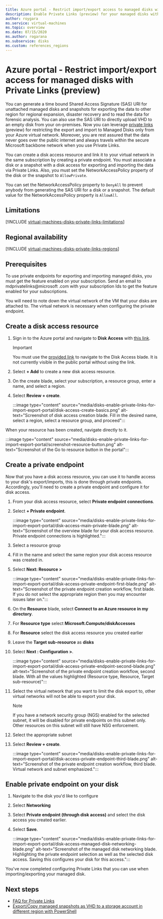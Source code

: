```yaml
---
title: Azure portal - Restrict import/export access to managed disks with Private Links (preview)
description: Enable Private Links (preview) for your managed disks with Azure portal. Allowing you to securely export and import disks within only your virtual network.
author: roygara
ms.service: virtual-machines
ms.topic: overview
ms.date: 07/15/2020
ms.author: rogarana
ms.subservice: disks
ms.custom: references_regions
---
```


# Azure portal - Restrict import/export access for managed disks with Private Links (preview)

You can generate a time bound Shared Access Signature (SAS) URI for unattached managed disks and snapshots for exporting the data to other region for regional expansion, disaster recovery and to read the data for forensic analysis. You can also use the SAS URI to directly upload VHD to an empty disk from your on-premises.  Now you can leverage [private links](../private-link/private-link-overview.md) (preview) for restricting the export and import to Managed Disks only from your Azure virtual network. Moreover, you are rest assured that the data never goes over the public internet and always travels within the secure Microsoft backbone network when you use Private Links. 

You can create a disk access resource and link it to your virtual network in the same subscription by creating a private endpoint. You must associate a disk or a snapshot with a disk access for exporting and importing the data via Private Links. Also, you must set the NetworkAccessPolicy property of the disk or the snapshot to `AllowPrivate`. 

You can set the NetworkAccessPolicy property to `DenyAll` to prevent anybody from generating the SAS URI for a disk or a snapshot. The default value for the NetworkAccessPolicy property is `AllowAll`.

## Limitations

[!INCLUDE [virtual-machines-disks-private-links-limitations](../../includes/virtual-machines-disks-private-links-limitations.md)]

## Regional availability

[!INCLUDE [virtual-machines-disks-private-links-regions](../../includes/virtual-machines-disks-private-links-regions.md)]

## Prerequisites

To use private endpoints for exporting and importing managed disks, you must get the feature enabled on your subscription. Send an email to mdprivatelinks@microsoft .com with your subscription Ids to get the feature enabled for your subscriptions.

You will need to note down the virtual network of the VM that your disks are attached to. The virtual network is necessary when configuring the private endpoint.

## Create a disk access resource

1. Sign in to the Azure portal and navigate to **Disk Access** with [this link](https://aka.ms/disksprivatelinks).

    > [!IMPORTANT]
    > You must use the [provided link](https://aka.ms/disksprivatelinks) to navigate to the Disk Access blade. It is not currently visible in the public portal without using the link.

1. Select **+ Add** to create a new disk access resource.
1. On the create blade, select your subscription, a resource group, enter a name, and select a region.
1. Select **Review + create**.

    :::image type="content" source="media/disks-enable-private-links-for-import-export-portal/disk-access-create-basics.png" alt-text="Screenshot of disk access creation blade. Fill in the desired name, select a region, select a resource group, and proceed":::

When your resource has been created, navigate directly to it.

:::image type="content" source="media/disks-enable-private-links-for-import-export-portal/screenshot-resource-button.png" alt-text="Screenshot of the Go to resource button in the portal":::

## Create a private endpoint

Now that you have a disk access resource, you can use it to handle access to your disk's export/imports, this is done through private endpoints. Accordingly, you'll need to create a private endpoint and configure it for disk access.

1. From your disk access resource, select **Private endpoint connections**.
1. Select **+ Private endpoint**.

    :::image type="content" source="media/disks-enable-private-links-for-import-export-portal/disk-access-main-private-blade.png" alt-text="Screenshot of the overview blade for your disk access resource. Private endpoint connections is highlighted.":::

1. Select a resource group
1. Fill in the name and select the same region your disk access resource was created in.
1. Select **Next: Resource >**

    :::image type="content" source="media/disks-enable-private-links-for-import-export-portal/disk-access-private-endpoint-first-blade.png" alt-text="Screenshot of the private endpoint creation workflow, first blade. If you do not select the appropriate region then you may encounter issues later on.":::

1. On the **Resource** blade, select **Connect to an Azure resource in my directory**.
1. For **Resource type** select **Microsoft.Compute/diskAccesses**
1. For **Resource** select the disk access resource you created earlier
1. Leave the **Target sub-resource** as **disks**
1. Select **Next : Configuration >**.

    :::image type="content" source="media/disks-enable-private-links-for-import-export-portal/disk-access-private-endpoint-second-blade.png" alt-text="Screenshot of the private endpoint creation workflow, second blade. With all the values highlighted (Resource type, Resource, Target sub-resource)":::

1. Select the virtual network that you want to limit the disk export to, other virtual networks will not be able to export your disk.

    > [!NOTE]
    > If you have a network security group (NGS) enabled for the selected subnet, it will be disabled for private endpoints on this subnet only. Other resources on this subnet will still have NSG enforcement.

1. Select the appropriate subnet
1. Select **Review + create**.

    :::image type="content" source="media/disks-enable-private-links-for-import-export-portal/disk-access-private-endpoint-third-blade.png" alt-text="Screenshot of the private endpoint creation workflow, third blade. Virtual network and subnet emphasized.":::

## Enable private endpoint on your disk

1. Navigate to the disk you'd like to configure
1. Select **Networking**
1. Select **Private endpoint (through disk access)** and select the disk access you created earlier.
1. Select **Save**.

    :::image type="content" source="media/disks-enable-private-links-for-import-export-portal/disk-access-managed-disk-networking-blade.png" alt-text="Screenshot of the managed disk networking blade. Highlighting the private endpoint selection as well as the selected disk access. Saving this configures your disk for this access.":::

You've now completed configuring Private Links that you can use when importing/exporting your managed disk.

## Next steps

- [FAQ for Private Links](linux/faq-for-disks.md#private-links-for-securely-exporting-and-importing-managed-disks)
- [Export/Copy managed snapshots as VHD to a storage account in different region with PowerShell](scripts/virtual-machines-windows-powershell-sample-copy-snapshot-to-storage-account.md)
